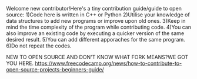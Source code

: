Welcome new contributor!Here's a tiny contribution guide/guide to open source:
1)Code here is written in C++ or Python
2)Utilise your knowledge of data structures to add new programs or improve upon old ones.
3)Keep in mind the time complexity of the program while contributing code.
4)You can also improve an existing code by executing a quicker version of the same desired result.
5)You can add different apporaches for the same program.
6)Do not repeat the codes.



NEW TO OPEN SOURCE AND DON'T KNOW WHAT FORK MEANS?WE GOT YOU HERE.
https://www.freecodecamp.org/news/how-to-contribute-to-open-source-projects-beginners-guide/